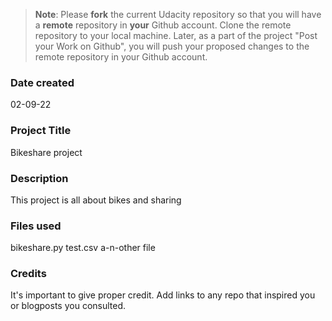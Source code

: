 >**Note**: Please **fork** the current Udacity repository so that you will have a **remote** repository in **your** Github account. Clone the remote repository to your local machine. Later, as a part of the project "Post your Work on Github", you will push your proposed changes to the remote repository in your Github account.

### Date created
02-09-22

### Project Title
Bikeshare project

### Description
This project is all about bikes and sharing

### Files used
bikeshare.py
test.csv
a-n-other file

### Credits
It's important to give proper credit. Add links to any repo that inspired you or blogposts you consulted.
